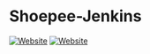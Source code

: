 # Shoepee-Jenkins
[![Website](https://img.shields.io/static/v1?label=Website&message=Shoepee&color=blue)](https://shoepee.vercel.app/)
[![Website](https://img.shields.io/static/v1?label=Facebook&message=Shoepee&color=yellow)](https://www.facebook.com/GuaccGuys)

